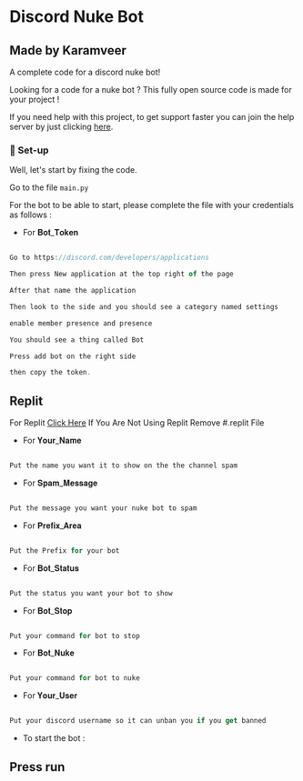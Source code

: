 # Discord Nuke Bot 

## Made by Karamveer

A complete code for a discord nuke bot!

Looking for a code for a nuke bot ? This fully open source code is made for your project !

If you need help with this project, to get support faster you can join the help server by just clicking [here](https://auttaja.io/xdop).

### 🧰  Set-up

Well, let's start by fixing the code.

Go to the file `main.py`

For the bot to be able to start, please complete the file with your credentials as follows :

- For 𝐁𝐨𝐭_𝐓𝐨𝐤𝐞𝐧

```js

Go to https://discord.com/developers/applications

Then press New application at the top right of the page

After that name the application

Then look to the side and you should see a category named settings

enable member presence and presence

You should see a thing called Bot

Press add bot on the right side

then copy the token.

```
## Replit
For Replit [Click Here](https://replit.com/github/KaramveerMalhotra/Discord-Nuke-Bot)
If You Are Not Using Replit Remove #.replit File

- For 𝐘𝐨𝐮𝐫_𝐍𝐚𝐦𝐞

```js

Put the name you want it to show on the the channel spam

```

- For 𝐒𝐩𝐚𝐦_𝐌𝐞𝐬𝐬𝐚𝐠𝐞

```js

Put the message you want your nuke bot to spam

```

- For 𝐏𝐫𝐞𝐟𝐢𝐱_𝐀𝐫𝐞𝐚

```js

Put the Prefix for your bot

```

- For 𝐁𝐨𝐭_𝐒𝐭𝐚𝐭𝐮𝐬

```js

Put the status you want your bot to show

```

- For 𝐁𝐨𝐭_𝐒𝐭𝐨𝐩

```js

Put your command for bot to stop

```

- For 𝐁𝐨𝐭_𝐍𝐮𝐤𝐞

```js

Put your command for bot to nuke

```

- For 𝐘𝐨𝐮𝐫_𝐔𝐬𝐞𝐫

```js

Put your discord username so it can unban you if you get banned

```

- To start the bot :

## Press run

